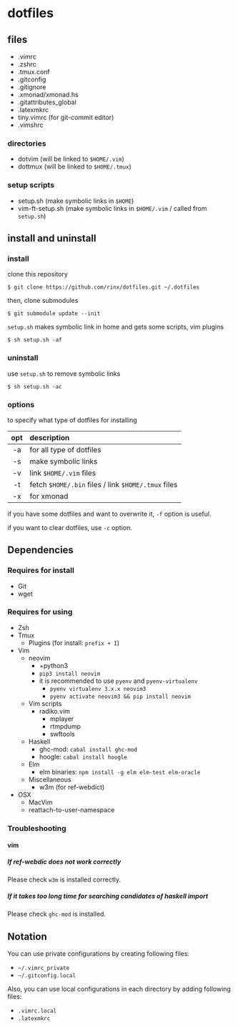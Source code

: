 # dotfiles

## files

* .vimrc
* .zshrc
* .tmux.conf
* .gitconfig
* .gitignore
* .xmonad/xmonad.hs
* .gitattributes\_global
* .latexmkrc
* tiny.vimrc (for git-commit editor)
* .vimshrc

### directories

* dotvim (will be linked to `$HOME/.vim`)
* dottmux (will be linked to `$HOME/.tmux`)

### setup scripts

* setup.sh (make symbolic links in `$HOME`)
* vim-ft-setup.sh (make symbolic links in `$HOME/.vim` / called from `setup.sh`)

## install and uninstall

### install

clone this repository

    $ git clone https://github.com/rinx/dotfiles.git ~/.dotfiles

then, clone submodules

    $ git submodule update --init

`setup.sh` makes symbolic link in home and gets some scripts, vim plugins

    $ sh setup.sh -af

### uninstall

use `setup.sh` to remove symbolic links

    $ sh setup.sh -ac

### options

to specify what type of dotfiles for installing

|opt | description                                         |
|:--:|:----------------------------------------------------|
| -a | for all type of dotfiles                            |
| -s | make symbolic links                                 |
| -v | link `$HOME/.vim` files                             |
| -t | fetch `$HOME/.bin` files / link `$HOME/.tmux` files |
| -x | for xmonad                                          |

if you have some dotfiles and want to overwrite it, `-f` option is useful.

if you want to clear dotfiles, use `-c` option.


## Dependencies

### Requires for install
* Git
* wget

### Requires for using
* Zsh
* Tmux
    - Plugins (for install: `prefix + I`)
* Vim
    - neovim
        - +python3
        - `pip3 install neovim`
        - it is recommended to use `pyenv` and `pyenv-virtualenv`
            - `pyenv virtualenv 3.x.x neovim3`
            - `pyenv activate neovim3 && pip install neovim`
    - Vim scripts
        - radiko.vim
            - mplayer
            - rtmpdump
            - swftools
    - Haskell
        - ghc-mod: `cabal install ghc-mod`
        - hoogle:  `cabal install hoogle`
    - Elm
        - elm binaries: `npm install -g elm elm-test elm-oracle`
    - Miscellaneous
        - w3m (for ref-webdict)
* OSX
    - MacVim
    - reattach-to-user-namespace

### Troubleshooting

#### vim

##### If ref-webdic does not work correctly

Please check `w3m` is installed correctly.

##### If it takes too long time for searching candidates of haskell import

Please check `ghc-mod` is installed.


## Notation

You can use private configurations by creating following files:

* `~/.vimrc_private`
* `~/.gitconfig.local`

Also, you can use local configurations in each directory by adding following files:

* `.vimrc.local`
* `.latexmkrc`


